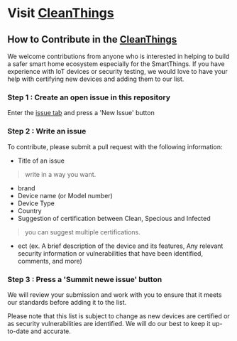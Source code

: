 Visit [CleanThings](https://cleanthings.github.io/)
======

How to Contribute in the [CleanThings](https://cleanthings.github.io)
------

We welcome contributions from anyone who is interested in helping to build a safer smart home ecosystem especially for the SmartThings. If you have experience with IoT devices or security testing, we would love to have your help with certifying new devices and adding them to our list.


### Step 1 : Create an open issue in this repository
Enter the [issue tab](https://github.com/DoTheSmartThings/CleanThings/issues) and press a 'New Issue' button

### Step 2 : Write an issue
To contribute, please submit a pull request with the following information:
 * Title of an issue
>write in a way you want.
 * brand
 * Device name (or Model number)
 * Device Type 
 * Country
 * Suggestion of certification between Clean, Specious and Infected
>you can suggest multiple certifications.
 * ect (ex. A brief description of the device and its features, Any relevant security information or vulnerabilities that have been identified, comments, and more)

### Step 3 : Press a 'Summit newe issue' button
We will review your submission and work with you to ensure that it meets our standards before adding it to the list.

Please note that this list is subject to change as new devices are certified or as security vulnerabilities are identified. We will do our best to keep it up-to-date and accurate.

